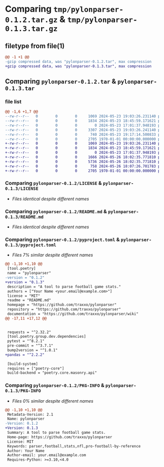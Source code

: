 # Comparing `tmp/pylonparser-0.1.2.tar.gz` & `tmp/pylonparser-0.1.3.tar.gz`

## filetype from file(1)

```diff
@@ -1 +1 @@
-gzip compressed data, was "pylonparser-0.1.2.tar", max compression
+gzip compressed data, was "pylonparser-0.1.3.tar", max compression
```

## Comparing `pylonparser-0.1.2.tar` & `pylonparser-0.1.3.tar`

### file list

```diff
@@ -1,6 +1,7 @@
--rw-r--r--   0        0        0     1069 2024-05-23 19:03:26.231140 pylonparser-0.1.2/LICENSE
--rw-r--r--   0        0        0     1834 2024-05-23 18:45:59.171621 pylonparser-0.1.2/README.md
--rw-r--r--   0        0        0        0 2024-05-23 17:01:37.948193 pylonparser-0.1.2/pylonparser/__init__.py
--rw-r--r--   0        0        0     3307 2024-05-23 19:03:26.241140 pylonparser-0.1.2/pylonparser/parser.py
--rw-r--r--   0        0        0      740 2024-05-23 19:17:14.500833 pylonparser-0.1.2/pyproject.toml
--rw-r--r--   0        0        0     2705 1970-01-01 00:00:00.000000 pylonparser-0.1.2/PKG-INFO
+-rw-r--r--   0        0        0     1069 2024-05-23 19:03:26.231140 pylonparser-0.1.3/LICENSE
+-rw-r--r--   0        0        0     1834 2024-05-23 18:45:59.171621 pylonparser-0.1.3/README.md
+-rw-r--r--   0        0        0        0 2024-05-23 17:01:37.948193 pylonparser-0.1.3/pylonparser/__init__.py
+-rw-r--r--   0        0        0     1666 2024-05-26 18:02:35.771810 pylonparser-0.1.3/pylonparser/matches.py
+-rw-r--r--   0        0        0     5736 2024-05-26 18:02:35.771810 pylonparser-0.1.3/pylonparser/scraper.py
+-rw-r--r--   0        0        0      758 2024-05-26 18:07:26.701783 pylonparser-0.1.3/pyproject.toml
+-rw-r--r--   0        0        0     2705 1970-01-01 00:00:00.000000 pylonparser-0.1.3/PKG-INFO
```

### Comparing `pylonparser-0.1.2/LICENSE` & `pylonparser-0.1.3/LICENSE`

 * *Files identical despite different names*

### Comparing `pylonparser-0.1.2/README.md` & `pylonparser-0.1.3/README.md`

 * *Files identical despite different names*

### Comparing `pylonparser-0.1.2/pyproject.toml` & `pylonparser-0.1.3/pyproject.toml`

 * *Files 7% similar despite different names*

```diff
@@ -1,10 +1,10 @@
 [tool.poetry]
 name = "pylonparser"
-version = "0.1.2"
+version = "0.1.3"
 description = "A tool to parse football game stats."
 authors = ["Your Name <your.email@example.com>"]
 license = "MIT"
 readme = "README.md"
 homepage = "https://github.com/traxxo/pylonparser"
 repository = "https://github.com/traxxo/pylonparser"
 documentation = "https://github.com/traxxo/pylonparser/wiki"
@@ -17,11 +17,12 @@
 
 
 requests = "^2.32.2"
 [tool.poetry.group.dev.dependencies]
 pytest = "^8.2.1"
 pre-commit = "^3.7.1"
 bump2version = "^1.0.1"
+pandas = "^2.2.2"
 
 [build-system]
 requires = ["poetry-core"]
 build-backend = "poetry.core.masonry.api"
```

### Comparing `pylonparser-0.1.2/PKG-INFO` & `pylonparser-0.1.3/PKG-INFO`

 * *Files 0% similar despite different names*

```diff
@@ -1,10 +1,10 @@
 Metadata-Version: 2.1
 Name: pylonparser
-Version: 0.1.2
+Version: 0.1.3
 Summary: A tool to parse football game stats.
 Home-page: https://github.com/traxxo/pylonparser
 License: MIT
 Keywords: parser,football,stats,nfl,pro-football-by-reference
 Author: Your Name
 Author-email: your.email@example.com
 Requires-Python: >=3.10,<4.0
```

